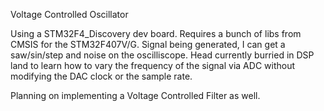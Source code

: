 Voltage Controlled Oscillator

Using a STM32F4_Discovery dev board. Requires a bunch of libs from CMSIS for the STM32F407V/G. 
Signal being generated, I can get a saw/sin/step and noise on the oscilliscope. Head currently
burried in DSP land to learn how to vary the frequency of the signal via ADC without modifying the DAC clock or the sample rate.

Planning on implementing a Voltage Controlled Filter as well. 
